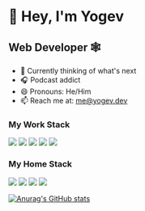 # 👋 Hey, I'm Yogev

## Web Developer 🕸️

- 🤔 Currently thinking of what's next
- 🎧 Podcast addict
- 😄 Pronouns: He/Him
- 📫 Reach me at:  [me@yogev.dev](mailto:yogiboaron@gmail.com)


### My Work Stack

[![](https://img.shields.io/badge/-Angular-DD0031?logo=angular&logoColor=fff)](https://angular.io)
[![](https://img.shields.io/badge/-Sass-CC6699?logo=sass&logoColor=fff)](https://sass-lang.com/)
[![](https://img.shields.io/badge/-TailwindCSS-38B2AC?logo=tailwind-css&logoColor=fff)](https://tailwindcss.com)
[![](https://img.shields.io/badge/-.NET-5C2D91)](https://docs.microsoft.com/en-us/dotnet/framework/get-started/overview)
[![](https://img.shields.io/badge/-MSSQL-CC2927?logo=microsoft-sql-server&logoColor=fff)](https://www.microsoft.com/en-us/sql-server)


### My Home Stack

[![](https://img.shields.io/badge/-Sevlte-FF3E00?logo=svelte&logoColor=fff)](https://svelte.dev)
[![](https://img.shields.io/badge/-TailwindCSS-38B2AC?logo=tailwind-css&logoColor=fff)](https://tailwindcss.com)
[![](https://img.shields.io/badge/-TypeScript-3178C6?logo=typescript&logoColor=fff)](https://typescriptlang.org)
[![](https://img.shields.io/badge/-Sass-CC6699?logo=sass&logoColor=fff)](https://sass-lang.com/)

[![Anurag's GitHub stats](https://github-readme-stats.vercel.app/api?username=YogliB&show_icons=true)](https://github.com/anuraghazra/github-readme-stats)
